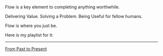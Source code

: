 Flow is a key element to completing anything worthwhile.

Delivering Value. Solving a Problem. Being Useful for fellow humans.

Flow is where you just be. 

Here is my playlist for it:

----

[From Past to Present](https://www.youtube.com/watch?v=s5sTI_zBg40)

